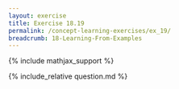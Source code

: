 ```yaml
---
layout: exercise
title: Exercise 18.19
permalink: /concept-learning-exercises/ex_19/
breadcrumb: 18-Learning-From-Examples
---
```


{% include mathjax_support %}

<div><i class="arrow-up loader" data-chapter="concept-learning-exercises" data-exercise="ex_19" data-rating="0"></i></div>
{% include_relative question.md %}
